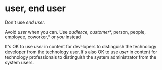 # user, end user

Don't use *end user*. 

Avoid *user* when you can. Use *audience,* *customer**, person, people, employee, coworker,* or *you* instead.

It's OK to use *user* in content for developers to distinguish the technology developer from the technology user. It's also OK to use *user* in content for technology professionals to distinguish the system administrator from the system users.
